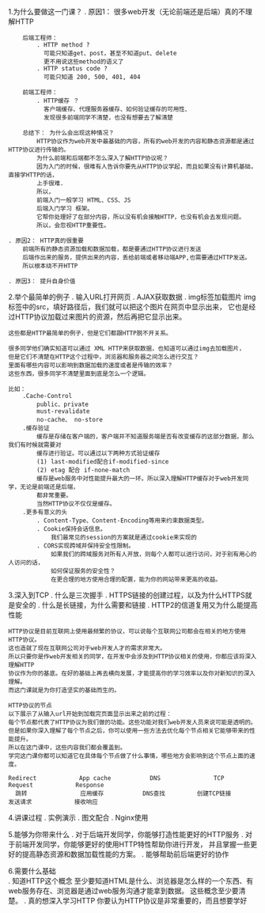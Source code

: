 1.为什么要做这一门课？
    . 原因1： 很多web开发（无论前端还是后端）真的不理解HTTP
              
        后端工程师： 
            . HTTP method ? 
              可能只知道get、post，甚至不知道put、delete
              更不用说这些method的语义了
            . HTTP status code ?
              可能只知道 200, 500, 401, 404

        前端工程师：
            . HTTP缓存 ？
              客户端缓存、代理服务器缓存、如何验证缓存的可用性、
              发现很多前端同学不清楚，也没有想要去了解清楚

        总结下： 为什么会出现这种情况？
            HTTP协议作为web开发中最基础的内容，所有的web开发的内容和静态资源都是通过HTTP协议进行传输的。
            为什么前端和后端都不怎么深入了解HTTP协议呢？
            因为入门的时候，很难有人告诉你要先从HTTP协议学起，而且如果没有计算机基础，直接学HTTP的话，
            上手很难.
            所以，
            前端入门一般学习 HTML、CSS、JS
            后端入门学习 框架。
            它帮你处理好了在部分内容，所以没有机会接触HTTP，也没有机会去发现问题。
            所以，会忽视HTTP重要性。

    . 原因2： HTTP真的很重要
        前端所有的静态资源加载和数据加载，都是要通过HTTP协议进行发送
        后端作出来的服务，提供出来的内容，丢给前端或者移动端APP,也需要通过HTTP发送。
        所以根本绕不开HTTP

    . 原因3： 提升自身价值


2.举个最简单的例子
    . 输入URL打开网页
    . AJAX获取数据
    . img标签加载图片
      img标签中的src，填好路径后，我们就可以把这个图片在网页中显示出来，
      它也是经过HTTP协议加载过来图片的资源，然后再把它显示出来。

    这些都是HTTP最简单的例子，但是它们都跟HTTP脱不开关系。  
    
    很多同学他们确实知道可以通过 XML HTTP来获取数据，也知道可以通过img去加载图片，
    但是它们不清楚在HTTP这个过程中，浏览器和服务器之间怎么进行交互？
    里面有哪些内容可以影响到数据加载的速度或者是传输的效率？
    这些东西，很多同学不清楚里面到底是怎么一个逻辑。

    比如：
        .Cache-Control
            public、private
            must-revalidate
            no-cache、 no-store
        .缓存验证
            缓存是存储在客户端的，客户端并不知道服务端是否有改变缓存的这部分数据，那么我们有时候就需要对
            缓存进行验证。可以通过以下两种方式验证缓存
            (1) last-modified配合if-modified-since
            (2) etag 配合 if-none-match
            缓存是web服务中对性能提升最大的一环。所以深入理解HTTP缓存对于web开发同学，无论是前端还是后端，
            都非常重要。
            当然HTTP协议不仅仅是缓存。
        .更多有意义的头
            . Content-Type、Content-Encoding等用来约束数据类型。
            . Cookie保持会话信息。
                我们最常见的session的方案就是通过cookie来实现的
            . CORS实现跨域并保持安全性限制。
                如果我们的跨域服务对所有人开放，则每个人都可以进行访问，对于别有用心的人访问的话，
                如何保证服务的安全性？
                在更合理的地方使用合理的配置，能为你的网站带来更高的收益。

 3.深入到TCP
    . 什么是三次握手
    . HTTPS链接的创建过程，以及为什么HTTPS就是安全的
    . 什么是长链接，为什么需要和链接
    . HTTP2的信道复用又为什么能提高性能

    HTTP协议是目前互联网上使用最频繁的协议，可以说每个互联网公司都会在相关的地方使用HTTP协议。
    这也造就了现在互联网公司对于web开发人才的需求非常大。
    所以只要你是作web开发相关的同学，在开发中会涉及到HTTP协议相关的使用，你都应该将深入理解HTTP
    协议作为你的基底。在好的基础上再去横向发展，才能提高你的学习效率以及你对新知识的深入理解。
    而这门课就是为你打造坚实的基础而生的。

    HTTP协议的节点
    以下展示了从输入url开始到加载完页面显示出来之前的过程：
    每个节点都代表了HTTP协议为我们做的功能。这些功能对我们web开发人员来说可能是透明的。
    但是如果你深入理解了每个节点之后，你可以使用一些方法去优化每个节点相关它能够带来的性能提升。
    所以在这门课中，这些内容我们都会覆盖到。
    学完这门课你都可以知道它在具体每个节点做了什么事情，哪些地方会影响到这个节点上面的速度。

    Redirect            App cache           DNS               TCP               Request            Response
      跳转               应用缓存           DNS查找         创建TCP链接           发送请求            接收响应

4.讲课过程
    . 实例演示
    . 图文配合
    . Nginx使用

5.能够为你带来什么
    . 对于后端开发同学，你能够打造性能更好的HTTP服务
    . 对于前端开发同学，你能够更好的使用HTTP特性帮助你进行开发，
      并且掌握一些更好的提高静态资源和数据加载性能的方案。
    . 能够帮助前后端更好的协作

6.需要什么基础    
    . 知道HTTP这个概念
        至少要知道HTML是什么、浏览器是怎么样的一个东西、有web服务存在、浏览器是通过web服务沟通才能拿到数据。
        这些概念至少要清楚。
    . 真的想深入学习HTTP
        你要认为HTTP协议是非常重要的，而且想要学好

        